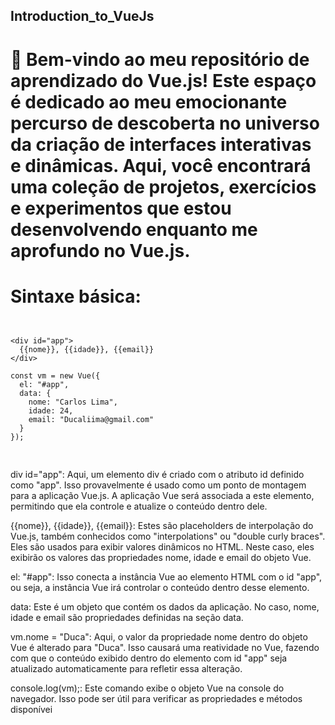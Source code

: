 ## Introduction_to_VueJs

# 🚀 Bem-vindo ao meu repositório de aprendizado do Vue.js! Este espaço é dedicado ao meu emocionante percurso de descoberta no universo da criação de interfaces interativas e dinâmicas. Aqui, você encontrará uma coleção de projetos, exercícios e experimentos que estou desenvolvendo enquanto me aprofundo no Vue.js.

# Sintaxe básica:

<pre>
<code>

&lt;div id="app"&gt;
  {{nome}}, {{idade}}, {{email}}
&lt;/div&gt;

const vm = new Vue({
  el: "#app",
  data: {
    nome: "Carlos Lima",
    idade: 24,
    email: "Ducaliima@gmail.com"
  }
});

</code>
</pre>

div id="app": Aqui, um elemento div é criado com o atributo id definido como "app". Isso provavelmente é usado como um ponto de montagem para a aplicação Vue.js. A aplicação Vue será associada a este elemento, permitindo que ela controle e atualize o conteúdo dentro dele.

 {{nome}}, {{idade}}, {{email}}: Estes são placeholders de interpolação do Vue.js, também conhecidos como "interpolations" ou "double curly braces". Eles são usados para exibir valores dinâmicos no HTML. Neste caso, eles exibirão os valores das propriedades nome, idade e email do objeto Vue.

 el: "#app": Isso conecta a instância Vue ao elemento HTML com o id "app", ou seja, a instância Vue irá controlar o conteúdo dentro desse elemento.

 data: Este é um objeto que contém os dados da aplicação. No caso, nome, idade e email são propriedades definidas na seção data.

 vm.nome = "Duca": Aqui, o valor da propriedade nome dentro do objeto Vue é alterado para "Duca". Isso causará uma reatividade no Vue, fazendo com que o conteúdo exibido dentro do elemento com id "app" seja atualizado automaticamente para refletir essa alteração.

console.log(vm);: Este comando exibe o objeto Vue na console do navegador. Isso pode ser útil para verificar as propriedades e métodos disponívei
